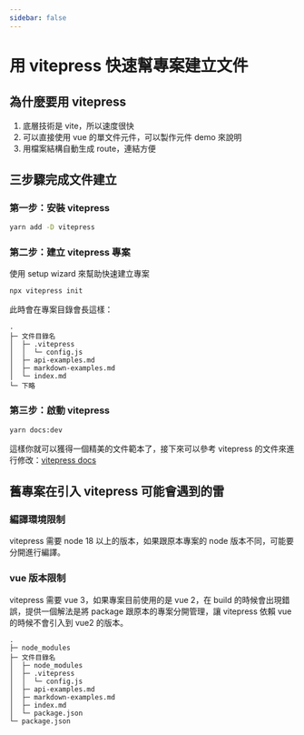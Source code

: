 ```yaml
---
sidebar: false
---
```


# 用 vitepress 快速幫專案建立文件

## 為什麼要用 vitepress

1. 底層技術是 vite，所以速度很快
2. 可以直接使用 vue 的單文件元件，可以製作元件 demo 來說明
3. 用檔案結構自動生成 route，連結方便


## 三步驟完成文件建立

### 第一步：安裝 vitepress

```bash
yarn add -D vitepress
```

### 第二步：建立 vitepress 專案

使用 setup wizard 來幫助快速建立專案

```bash
npx vitepress init
```

此時會在專案目錄會長這樣：

```
.
├─ 文件目錄名
│  ├─ .vitepress
│  │  └─ config.js
│  ├─ api-examples.md
│  ├─ markdown-examples.md
│  └─ index.md
└─ 下略
```

### 第三步：啟動 vitepress

```bash
yarn docs:dev
```

這樣你就可以獲得一個精美的文件範本了，接下來可以參考 vitepress 的文件來進行修改：[vitepress docs](https://vitepress.vuejs.org/)


## 舊專案在引入 vitepress 可能會遇到的雷

### 編譯環境限制

vitepress 需要 node 18 以上的版本，如果跟原本專案的 node 版本不同，可能要分開進行編譯。

### vue 版本限制

vitepress 需要 vue 3，如果專案目前使用的是 vue 2，在 build 的時候會出現錯誤，提供一個解法是將 package 跟原本的專案分開管理，讓 vitepress 依賴 vue 的時候不會引入到 vue2 的版本。

```
.
├─ node_modules
├─ 文件目錄名
│  ├─ node_modules
│  ├─ .vitepress
│  │  └─ config.js
│  ├─ api-examples.md
│  ├─ markdown-examples.md
│  ├─ index.md
│  └─ package.json
└─ package.json
```
